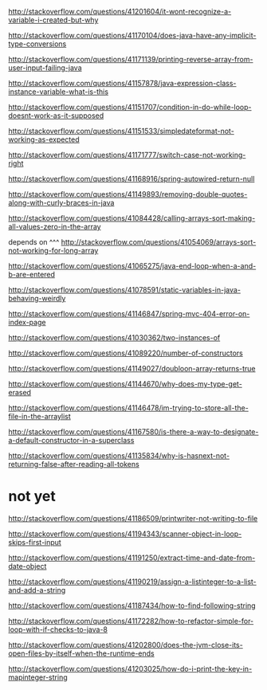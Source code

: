 http://stackoverflow.com/questions/41201604/it-wont-recognize-a-variable-i-created-but-why

http://stackoverflow.com/questions/41170104/does-java-have-any-implicit-type-conversions

http://stackoverflow.com/questions/41171139/printing-reverse-array-from-user-input-failing-java

http://stackoverflow.com/questions/41157878/java-expression-class-instance-variable-what-is-this

http://stackoverflow.com/questions/41151707/condition-in-do-while-loop-doesnt-work-as-it-supposed

http://stackoverflow.com/questions/41151533/simpledateformat-not-working-as-expected

http://stackoverflow.com/questions/41171777/switch-case-not-working-right

http://stackoverflow.com/questions/41168916/spring-autowired-return-null

http://stackoverflow.com/questions/41149893/removing-double-quotes-along-with-curly-braces-in-java

http://stackoverflow.com/questions/41084428/calling-arrays-sort-making-all-values-zero-in-the-array

depends on ^^^ http://stackoverflow.com/questions/41054069/arrays-sort-not-working-for-long-array

http://stackoverflow.com/questions/41065275/java-end-loop-when-a-and-b-are-entered

http://stackoverflow.com/questions/41078591/static-variables-in-java-behaving-weirdly

http://stackoverflow.com/questions/41146847/spring-mvc-404-error-on-index-page

http://stackoverflow.com/questions/41030362/two-instances-of

http://stackoverflow.com/questions/41089220/number-of-constructors

http://stackoverflow.com/questions/41149027/doubloon-array-returns-true

http://stackoverflow.com/questions/41144670/why-does-my-type-get-erased

http://stackoverflow.com/questions/41146478/im-trying-to-store-all-the-file-in-the-arraylist

http://stackoverflow.com/questions/41167580/is-there-a-way-to-designate-a-default-constructor-in-a-superclass

http://stackoverflow.com/questions/41135834/why-is-hasnext-not-returning-false-after-reading-all-tokens

not yet
====

http://stackoverflow.com/questions/41186509/printwriter-not-writing-to-file

http://stackoverflow.com/questions/41194343/scanner-object-in-loop-skips-first-input

http://stackoverflow.com/questions/41191250/extract-time-and-date-from-date-object

http://stackoverflow.com/questions/41190219/assign-a-listinteger-to-a-list-and-add-a-string

http://stackoverflow.com/questions/41187434/how-to-find-following-string

http://stackoverflow.com/questions/41172282/how-to-refactor-simple-for-loop-with-if-checks-to-java-8

http://stackoverflow.com/questions/41202800/does-the-jvm-close-its-open-files-by-itself-when-the-runtime-ends

http://stackoverflow.com/questions/41203025/how-do-i-print-the-key-in-mapinteger-string